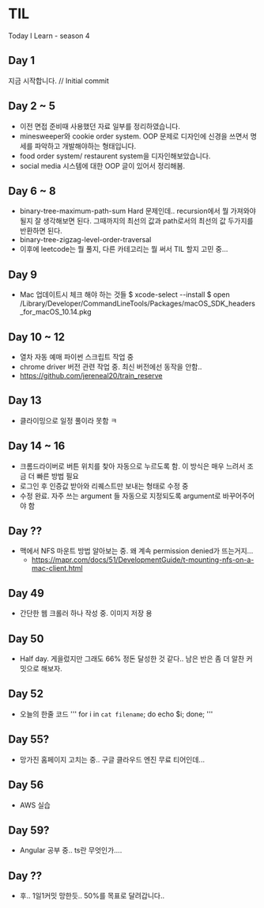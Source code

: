 # TIL
Today I Learn - season 4

## Day 1
지금 시작합니다. // Initial commit

## Day 2 ~ 5
- 이전 면접 준비때 사용했던 자료 일부를 정리하였습니다.
- minesweeper와 cookie order system. OOP 문제로 디자인에 신경을 쓰면서 명세를 파악하고 개발해야하는 형태입니다.
- food order system/ restaurent system을 디자인해보았습니다.
- social media 시스템에 대한 OOP 글이 있어서 정리해봄.

## Day 6 ~ 8
- binary-tree-maximum-path-sum Hard 문제인데.. recursion에서 뭘 가져와야될지 잘 생각해보면 된다. 그때까지의 최선의 값과 path로서의 최선의 값 두가지를 반환하면 된다.
- binary-tree-zigzag-level-order-traversal
- 이후에 leetcode는 뭘 풀지, 다른 카테고리는 뭘 써서 TIL 할지 고민 중...

## Day 9
- Mac 업데이트시 체크 해야 하는 것들
	$ xcode-select --install
	$ open /Library/Developer/CommandLineTools/Packages/macOS_SDK_headers_for_macOS_10.14.pkg

## Day 10 ~ 12
- 열차 자동 예매 파이썬 스크립트 작업 중
- chrome driver 버전 관련 작업 중. 최신 버전에선 동작을 안함..
- https://github.com/jereneal20/train_reserve

## Day 13
- 클라이밍으로 일정 풀이라 못함 ㅋ

## Day 14 ~ 16
- 크롬드라이버로 버튼 위치를 찾아 자동으로 누르도록 함. 이 방식은 매우 느려서 조금 더 빠른 방법 필요
- 로그인 후 인증값 받아와 리퀘스트만 보내는 형태로 수정 중
- 수정 완료. 자주 쓰는 argument 들 자동으로 지정되도록 argument로 바꾸어주어야 함

## Day ??
- 맥에서 NFS 마운트 방법 알아보는 중. 왜 계속 permission denied가 뜨는거지...
  - https://mapr.com/docs/51/DevelopmentGuide/t-mounting-nfs-on-a-mac-client.html

## Day 49
- 간단한 웹 크롤러 하나 작성 중. 이미지 저장 용

## Day 50
- Half day. 게을렀지만 그래도 66% 정돈 달성한 것 같다.. 남은 반은 좀 더 알찬 커밋으로 해보자.

## Day 52
- 오늘의 한줄 코드
'''
for i in `cat filename`; do echo $i; done;
'''

## Day 55?
- 망가진 홈페이지 고치는 중.. 구글 클라우드 엔진 무료 티어인데...

## Day 56
- AWS 실습

## Day 59?
- Angular 공부 중.. ts란 무엇인가....

## Day ??
- 후.. 1일1커밋 망한듯.. 50%를 목표로 달려갑니다..
